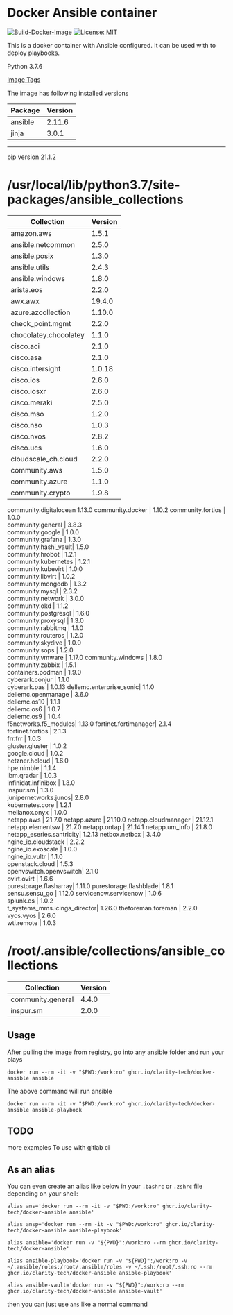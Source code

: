# Docker Ansible container

[![Build-Docker-Image](https://github.com/clarity-tech/docker-ansible/actions/workflows/docker-publish.yml/badge.svg)](https://github.com/clarity-tech/docker-ansible/actions/workflows/docker-publish.yml) [![License: MIT](https://img.shields.io/badge/License-MIT-yellow.svg)](https://opensource.org/licenses/MIT)

This is a docker container with Ansible configured.
 It can be used with
to deploy playbooks.

Python  3.7.6

[Image Tags](
https://github.com/clarity-tech/docker-ansible/pkgs/container/docker-ansible)


The image has following installed versions


| Package            | Version    |
|------------------- | -----------|
|ansible             | 2.11.6     |
|jinja               | 3.0.1      |
-----------------------------------

pip version 21.1.2

# /usr/local/lib/python3.7/site-packages/ansible_collections
| Collection           |    Version |
|------------------- | -----------|
amazon.aws           |         1.5.1  
ansible.netcommon    |         2.5.0  
ansible.posix        |         1.3.0  
ansible.utils        |         2.4.3  
ansible.windows      |         1.8.0  
arista.eos           |         2.2.0  
awx.awx              |         19.4.0 
azure.azcollection   |         1.10.0 
check_point.mgmt     |         2.2.0  
chocolatey.chocolatey|         1.1.0  
cisco.aci            |         2.1.0  
cisco.asa            |         2.1.0  
cisco.intersight     |         1.0.18 
cisco.ios            |         2.6.0  
cisco.iosxr          |         2.6.0  
cisco.meraki         |         2.5.0  
cisco.mso            |         1.2.0  
cisco.nso            |         1.0.3  
cisco.nxos           |         2.8.2  
cisco.ucs            |         1.6.0  
cloudscale_ch.cloud  |         2.2.0  
community.aws        |         1.5.0  
community.azure      |         1.1.0  
community.crypto     |         1.9.8  
community.digitalocean        1.13.0 
community.docker     |         1.10.2 
community.fortios    |         1.0.0  
community.general    |         3.8.3  
community.google     |         1.0.0  
community.grafana    |         1.3.0  
community.hashi_vault|         1.5.0  
community.hrobot     |         1.2.1  
community.kubernetes |         1.2.1  
community.kubevirt   |         1.0.0  
community.libvirt    |         1.0.2  
community.mongodb    |         1.3.2  
community.mysql      |         2.3.2  
community.network    |         3.0.0  
community.okd        |         1.1.2  
community.postgresql |         1.6.0  
community.proxysql   |         1.3.0  
community.rabbitmq   |         1.1.0  
community.routeros   |         1.2.0  
community.skydive    |         1.0.0  
community.sops       |         1.2.0  
community.vmware     |         1.17.0 
community.windows    |         1.8.0  
community.zabbix     |         1.5.1  
containers.podman    |         1.9.0  
cyberark.conjur      |         1.1.0  
cyberark.pas         |         1.0.13 
dellemc.enterprise_sonic|      1.1.0  
dellemc.openmanage   |         3.6.0  
dellemc.os10         |         1.1.1  
dellemc.os6          |         1.0.7  
dellemc.os9          |         1.0.4  
f5networks.f5_modules|         1.13.0 
fortinet.fortimanager|         2.1.4  
fortinet.fortios     |         2.1.3  
frr.frr              |         1.0.3  
gluster.gluster      |         1.0.2  
google.cloud         |         1.0.2  
hetzner.hcloud       |         1.6.0  
hpe.nimble           |         1.1.4  
ibm.qradar           |         1.0.3  
infinidat.infinibox  |         1.3.0  
inspur.sm            |         1.3.0  
junipernetworks.junos|         2.8.0  
kubernetes.core      |         1.2.1  
mellanox.onyx        |         1.0.0  
netapp.aws           |         21.7.0 
netapp.azure         |         21.10.0
netapp.cloudmanager  |         21.12.1
netapp.elementsw     |         21.7.0 
netapp.ontap         |         21.14.1
netapp.um_info       |         21.8.0 
netapp_eseries.santricity|     1.2.13 
netbox.netbox        |         3.4.0  
ngine_io.cloudstack  |         2.2.2  
ngine_io.exoscale    |         1.0.0  
ngine_io.vultr       |         1.1.0  
openstack.cloud      |         1.5.3  
openvswitch.openvswitch|       2.1.0  
ovirt.ovirt          |         1.6.6  
purestorage.flasharray|        1.11.0 
purestorage.flashblade|        1.8.1  
sensu.sensu_go        |        1.12.0 
servicenow.servicenow |        1.0.6  
splunk.es             |        1.0.2  
t_systems_mms.icinga_director| 1.26.0 
theforeman.foreman |           2.2.0  
vyos.vyos          |           2.6.0  
wti.remote         |           1.0.3  

# /root/.ansible/collections/ansible_collections
|Collection      |  Version|
|----------------- |-------|
|community.general |4.4.0  |
|inspur.sm         |2.0.0  |


## Usage

After pulling the image from registry, go into any ansible folder and run your plays


```
docker run --rm -it -v "$PWD:/work:ro" ghcr.io/clarity-tech/docker-ansible ansible
```
The above command will run ansible

```
docker run --rm -it -v "$PWD:/work:ro" ghcr.io/clarity-tech/docker-ansible ansible-playbook
```

## TODO
more examples
To use with gitlab ci

## As an alias

You can even create an alias like below in your `.bashrc` or `.zshrc` file depending on your shell:

```
alias ans='docker run --rm -it -v "$PWD:/work:ro" ghcr.io/clarity-tech/docker-ansible ansible'

alias ansp='docker run --rm -it -v "$PWD:/work:ro" ghcr.io/clarity-tech/docker-ansible ansible-playbook'

alias ansible='docker run -v "${PWD}":/work:ro --rm ghcr.io/clarity-tech/docker-ansible'

alias ansible-playbook='docker run -v "${PWD}":/work:ro -v ~/.ansible/roles:/root/.ansible/roles -v ~/.ssh:/root/.ssh:ro --rm ghcr.io/clarity-tech/docker-ansible ansible-playbook'

alias ansible-vault='docker run -v "${PWD}":/work:ro --rm ghcr.io/clarity-tech/docker-ansible ansible-vault'
```

then you can just use `ans` like a normal command
